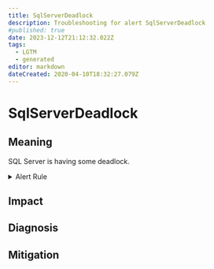 ```yaml
---
title: SqlServerDeadlock
description: Troubleshooting for alert SqlServerDeadlock
#published: true
date: 2023-12-12T21:12:32.022Z
tags: 
  - LGTM
  - generated
editor: markdown
dateCreated: 2020-04-10T18:32:27.079Z
---
```


# SqlServerDeadlock

## Meaning
[//]: # "Short paragraph that explains what the alert means"
SQL Server is having some deadlock.

<details>
  <summary>Alert Rule</summary>

{{% rule "sql-server/ozarklake-mssql-exporter.yml" "SqlServerDeadlock" %}}

<!-- Rule when generated

```yaml
alert: SqlServerDeadlock
expr: increase(mssql_deadlocks[1m]) > 5
for: 0m
labels:
    severity: warning
annotations:
    summary: SQL Server deadlock (instance {{ $labels.instance }})
    description: |-
        SQL Server is having some deadlock.
          VALUE = {{ $value }}
          LABELS = {{ $labels }}
    runbook: https://github.com/srerun/prometheus-alerts/blob/main/content/runbooks/ozarklake-mssql-exporter/SqlServerDeadlock.md

```

-->

</details>


## Impact
[//]: # "What could / will happen if the alert is not addressed"



## Diagnosis
[//]: # "Steps to take to identify the cause of the problem"



## Mitigation
[//]: # "The steps necessary to resolve the alert"
